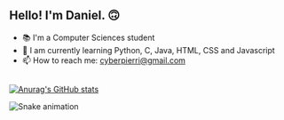 ## Hello! I'm Daniel. 🙃

- 📚 I'm a Computer Sciences student
- 🌱 I am currently learning Python, C, Java, HTML, CSS and Javascript
- 📫 How to reach me: cyberpierri@gmail.com

##

[![Anurag's GitHub stats](https://github-readme-stats.vercel.app/api?username=danielpierri&count_private=true&theme=github_dark&show_icons=true)](https://github.com/anuraghazra/github-readme-stats)

![Snake animation](https://github.com/danielpierri/danielpierri/blob/output/github-contribution-grid-snake.svg)
